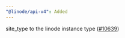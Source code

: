 ```yaml
---
"@linode/api-v4": Added
---
```


site_type to the linode instance type ([#10639](https://github.com/linode/manager/pull/10639))

